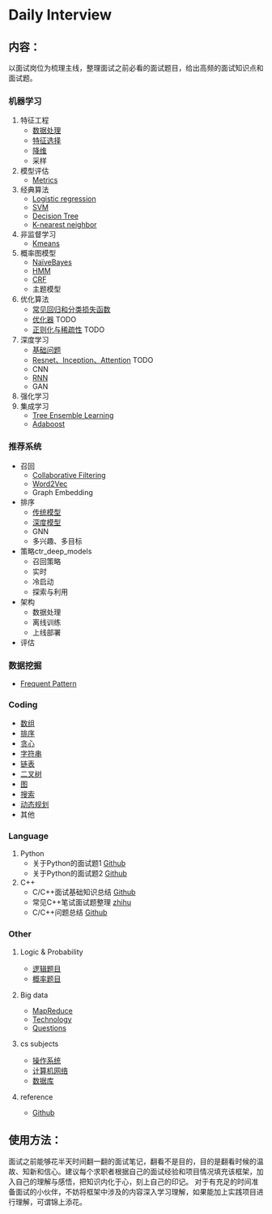 # Daily Interview


## 内容：
以面试岗位为梳理主线，整理面试之前必看的面试题目，给出高频的面试知识点和面试题。


### 机器学习
1. 特征工程
   + [数据处理](machine-learning/data_processing.md)
   + [特征选择](machine-learning/feature_selection.md)
   + [降维](machine-learning/pca.md)
   + 采样
2. 模型评估
   + [Metrics](/machine-learning/metrics.md)
3. 经典算法
   + [Logistic regression](/machine-learning/logistic_regression.md)
   + [SVM](/machine-learning/SVM.md)
   + [Decision Tree](/machine-learning/DecisionTree.md)
   + [K-nearest neighbor](/machine-learning/kNN.md)
4. 非监督学习
   + [Kmeans](/machine-learning/kmeans.md)
5. 概率图模型
   + [NaïveBayes](/machine-learning/NaïveBayes.md)
   + [HMM](/machine-learning/HMM.md)
   + [CRF](/machine-learning/CRF.md)
   + 主题模型
6. 优化算法
   + [常见回归和分类损失函数](/machine-learning/loss_functions.md)
   + [优化器](/machine-learning/optimizer.md) TODO
   + [正则化与稀疏性](/machine-learning/regularization.md) TODO
7. 深度学习
   + [基础问题](/machine-learning/deep_learning_basic.md)
   + [Resnet、Inception、Attention](/machine-learning/dl_structure.md) TODO
   + CNN
   + [RNN](/machine-learning/rnn.md)
   + GAN
8. 强化学习
9. 集成学习
   + [Tree Ensemble Learning](/machine-learning/tree_ensemble_learning.md)
   + [Adaboost](/machine-learning/Adaboost.md)

### 推荐系统
   + 召回
     + [Collaborative Filtering](/machine-learning/collaborative_filtering.md)
     + [Word2Vec](/machine-learning/word2vec.md)
     + Graph Embedding
   + 排序
     + [传统模型](/machine-learning/ctr_models.md)
     + [深度模型](/machine-learning/ctr_deep_models.md)
     + GNN
     + 多兴趣、多目标
   + 策略ctr_deep_models
     + 召回策略
     + 实时
     + 冷启动
     + 探索与利用
   + 架构
     + 数据处理
     + 离线训练
     + 上线部署
   + 评估

### 数据挖掘
   + [Frequent Pattern](/machine-learning/frequent_pattern.md)

### Coding
   + [数组](/coding/Array.md)
   + [排序](/coding/sort.md)
   + [贪心](/coding/greedy.md)
   + [字符串](/coding/string.md)
   + [链表](/coding/linklist.md)
   + [二叉树](/coding/binaryTree.md)
   + [图](/coding/graph.md)
   + [搜索](/coding/search.md)
   + [动态规划](/coding/dp.md)
   + 其他

### Language
1. Python
   + 关于Python的面试题1 [Github](https://github.com/taizilongxu/interview_python)
   + 关于Python的面试题2 [Github](https://github.com/kenwoodjw/python_interview_question)
2. C++
   + C/C++面试基础知识总结 [Github](https://github.com/huihut/interview)
   + 常见C++笔试面试题整理 [zhihu](https://zhuanlan.zhihu.com/p/69999591)
   + C/C++问题总结 [Github](https://github.com/linw7/Skill-Tree/blob/master/%E7%BC%96%E7%A8%8B%E8%AF%AD%E8%A8%80C++.md)
### Other
1. Logic & Probability
   + [逻辑题目](/logic-probability/logic.md)
   + [概率题目](/logic-probability/probability.md)

2. Big data
   + [MapReduce](/big-data/mapreduce.md)
   + [Technology](/big-data/Technology.md)
   + [Questions](/big-data/questions.md)

3. cs subjects
   + [操作系统](/cs-subjects/opreating-systems.md)
   + [计算机网络](/cs-subjects/compute-networks.md)
   + [数据库](/cs-subjects/dbms.md)

4. reference
   + [Github](https://github.com/lcylmhlcy/Awesome-algorithm-interview)


## 使用方法：
面试之前能够花半天时间翻一翻的面试笔记，翻看不是目的，目的是翻看时候的温故、知新和信心。建议每个求职者根据自己的面试经验和项目情况填充该框架，加入自己的理解与感悟，把知识内化于心，刻上自己的印记。
对于有充足的时间准备面试的小伙伴，不妨将框架中涉及的内容深入学习理解，如果能加上实践项目进行理解，可谓锦上添花。
